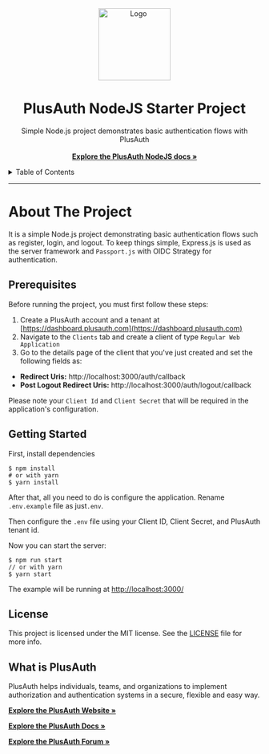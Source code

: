 <div align="center">
  <a href="https://plusauth.com/">
    <img src="https://docs.plusauth.com/favicon.png" alt="Logo" width="144">
  </a>
</div>

<h1 align="center">PlusAuth NodeJS Starter Project</h1>

 <p align="center">
    Simple Node.js project demonstrates basic authentication flows with PlusAuth
    <br />
    <br />
    <a href="https://docs.plusauth.com/quickStart/web/nodejs/express" target="_blank"><strong>Explore the PlusAuth NodeJS docs »</strong></a>
</p>

<details>
  <summary>Table of Contents</summary>
    <li><a href="#about-the-project">About The Project</a></li>
    <li><a href="#prerequisites">Prerequisites</a></li>
    <li><a href="#getting-started">Getting Started</a></li>
    <li><a href="#license">License</a></li>
    <li><a href="#what-is-plusauth">What is PlusAuth</a></li>
 </ol>
</details>

---

# About The Project

It is a simple Node.js project demonstrating basic authentication flows such as register, login, and logout. To keep things simple, Express.js is used as the server framework and `Passport.js` with OIDC Strategy for authentication.

## Prerequisites
Before running the project, you must first follow these steps:

1) Create a PlusAuth account and a tenant at [https://dashboard.plusauth.com](https://dashboard.plusauth.com)
2) Navigate to the `Clients` tab and create a client of type `Regular Web Application`
3) Go to the details page of the client that you've just created and set the following fields as:

- **Redirect Uris:** http://localhost:3000/auth/callback
- **Post Logout Redirect Uris:** http://localhost:3000/auth/logout/callback


Please note your `Client Id` and `Client Secret` that will be required in the application's configuration.

## Getting Started

First, install dependencies 

```shell script
$ npm install
# or with yarn
$ yarn install
```

After that, all you need to do is configure the application. Rename `.env.example` file as just`.env`.

Then configure the `.env` file using your Client ID, Client Secret, and PlusAuth tenant id.


Now you can start the server:

```shell script
$ npm run start
// or with yarn
$ yarn start
```

The example will be running at [http://localhost:3000/](http://localhost:3000/)

## License

This project is licensed under the MIT license. See the [LICENSE](LICENSE) file for more info.

## What is PlusAuth

PlusAuth helps individuals, teams, and organizations to implement authorization and authentication systems in a secure, flexible and easy way.

<a href="https://plusauth.com/" target="_blank"><strong>Explore the PlusAuth Website »</strong></a>

<a href="https://docs.plusauth.com/" target="_blank"><strong>Explore the PlusAuth Docs »</strong></a>

<a href="https://forum.plusauth.com/" target="_blank"><strong>Explore the PlusAuth Forum »</strong></a>
